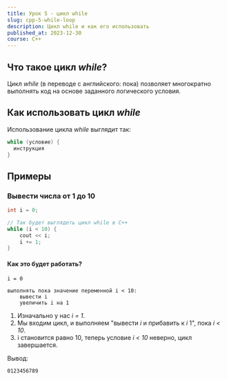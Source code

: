 ```yaml
---
title: Урок 5 - цикл while
slug: cpp-5-while-loop
description: Цикл while и как его использовать
published_at: 2023-12-30
course: C++
---
```

## Что такое цикл _while_?

Цикл _while_ (в переводе с английского: пока) позволяет многократно выполнять
код на основе заданного логического условия.

## Как использовать цикл _while_

Использование цикла _while_ выглядит так:

```cpp
while (условие) {
  инструкция
}
```

## Примеры

### Вывести числа от 1 до 10

```cpp
int i = 0;

// Так будет выглядеть цикл while в C++
while (i < 10) {
    cout << i;
    i += 1;
}
```

#### Как это будет работать?

```
i = 0

выполнять пока значение переменной i < 10:
    вывести i
    увеличить i на 1
```

1. Изначально у нас _i = 1_.
2. Мы входим цикл, и выполняем "вывести _i_ и прибавить к _i_ 1", пока _i < 10_.
3. i становится равно 10, теперь условие _i < 10_ неверно, цикл завершается.

Вывод:

```
0123456789
```
